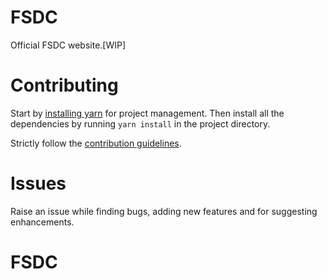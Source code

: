 # FSDC

Official FSDC website.[WIP]

# Contributing

Start by [installing yarn](https://yarnpkg.com/en/docs/install#debian-stable) for project management. Then install all the dependencies by running `yarn install` in the project directory.

Strictly follow the [contribution guidelines](https://github.com/fisatsdc/fsdc/blob/master/CONTRIBUTING.md).

# Issues

Raise an issue while finding bugs, adding new features and for suggesting enhancements.
# FSDC 